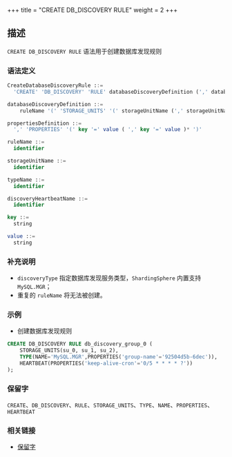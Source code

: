 +++
title = "CREATE DB_DISCOVERY RULE"
weight = 2
+++

## 描述

`CREATE DB_DISCOVERY RULE` 语法用于创建数据库发现规则

### 语法定义

```sql
CreateDatabaseDiscoveryRule ::=
  'CREATE' 'DB_DISCOVERY' 'RULE' databaseDiscoveryDefinition (',' databaseDiscoveryDefinition)*

databaseDiscoveryDefinition ::=
    ruleName '(' 'STORAGE_UNITS' '(' storageUnitName (',' storageUnitName)* ')' ',' 'TYPE' '(' 'NAME' '=' typeName (propertiesDefinition)? ',' 'HEARTBEAT' '(' 'PROPERTIES' '(' key '=' value ')' ')' ')' 

propertiesDefinition ::=
  ',' 'PROPERTIES' '(' key '=' value ( ',' key '=' value )* ')'

ruleName ::=
  identifier

storageUnitName ::=
  identifier

typeName ::=
  identifier

discoveryHeartbeatName ::=
  identifier

key ::=
  string

value ::=
  string
```

### 补充说明

- `discoveryType` 指定数据库发现服务类型，`ShardingSphere` 内置支持 `MySQL.MGR`；
- 重复的 `ruleName` 将无法被创建。

### 示例

- 创建数据库发现规则

```sql
CREATE DB_DISCOVERY RULE db_discovery_group_0 (
    STORAGE_UNITS(su_0, su_1, su_2),
    TYPE(NAME='MySQL.MGR',PROPERTIES('group-name'='92504d5b-6dec')),
    HEARTBEAT(PROPERTIES('keep-alive-cron'='0/5 * * * * ?'))
);
```

### 保留字

`CREATE`、`DB_DISCOVERY`、`RULE`、`STORAGE_UNITS`、`TYPE`、`NAME`、`PROPERTIES`、`HEARTBEAT`

### 相关链接

- [保留字](/cn/reference/distsql/syntax/reserved-word/)